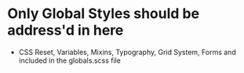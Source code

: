 # Only Global Styles should be address'd in here

- CSS Reset, Variables, Mixins, Typography, Grid System, Forms and included in the globals.scss file
